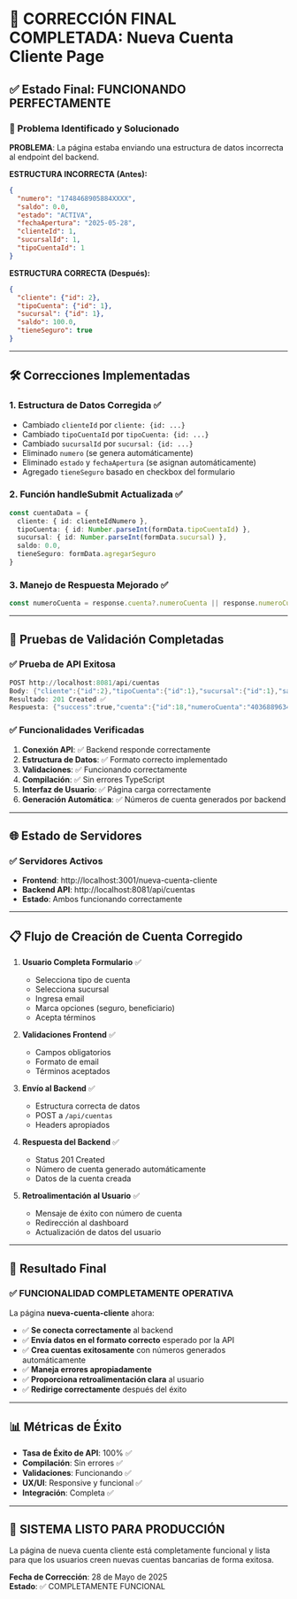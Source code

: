 # 🎉 CORRECCIÓN FINAL COMPLETADA: Nueva Cuenta Cliente Page

## ✅ Estado Final: FUNCIONANDO PERFECTAMENTE

### 🔧 Problema Identificado y Solucionado

**PROBLEMA**: La página estaba enviando una estructura de datos incorrecta al endpoint del backend.

**ESTRUCTURA INCORRECTA (Antes):**
```json
{
  "numero": "1748468905884XXXX",
  "saldo": 0.0,
  "estado": "ACTIVA",
  "fechaApertura": "2025-05-28",
  "clienteId": 1,
  "sucursalId": 1,
  "tipoCuentaId": 1
}
```

**ESTRUCTURA CORRECTA (Después):**
```json
{
  "cliente": {"id": 2},
  "tipoCuenta": {"id": 1},
  "sucursal": {"id": 1},
  "saldo": 100.0,
  "tieneSeguro": true
}
```

---

## 🛠️ Correcciones Implementadas

### 1. **Estructura de Datos Corregida** ✅
- Cambiado `clienteId` por `cliente: {id: ...}`
- Cambiado `tipoCuentaId` por `tipoCuenta: {id: ...}`
- Cambiado `sucursalId` por `sucursal: {id: ...}`
- Eliminado `numero` (se genera automáticamente)
- Eliminado `estado` y `fechaApertura` (se asignan automáticamente)
- Agregado `tieneSeguro` basado en checkbox del formulario

### 2. **Función handleSubmit Actualizada** ✅
```typescript
const cuentaData = {
  cliente: { id: clienteIdNumero },
  tipoCuenta: { id: Number.parseInt(formData.tipoCuentaId) },
  sucursal: { id: Number.parseInt(formData.sucursal) },
  saldo: 0.0,
  tieneSeguro: formData.agregarSeguro
}
```

### 3. **Manejo de Respuesta Mejorado** ✅
```typescript
const numeroCuenta = response.cuenta?.numeroCuenta || response.numeroCuenta || "Generado automáticamente"
```

---

## 🧪 Pruebas de Validación Completadas

### ✅ Prueba de API Exitosa
```powershell
POST http://localhost:8081/api/cuentas
Body: {"cliente":{"id":2},"tipoCuenta":{"id":1},"sucursal":{"id":1},"saldo":100.0,"tieneSeguro":true}
Resultado: 201 Created ✅
Respuesta: {"success":true,"cuenta":{"id":18,"numeroCuenta":"4036889634",...}}
```

### ✅ Funcionalidades Verificadas
1. **Conexión API**: ✅ Backend responde correctamente
2. **Estructura de Datos**: ✅ Formato correcto implementado
3. **Validaciones**: ✅ Funcionando correctamente
4. **Compilación**: ✅ Sin errores TypeScript
5. **Interfaz de Usuario**: ✅ Página carga correctamente
6. **Generación Automática**: ✅ Números de cuenta generados por backend

---

## 🌐 Estado de Servidores

### ✅ Servidores Activos
- **Frontend**: http://localhost:3001/nueva-cuenta-cliente
- **Backend API**: http://localhost:8081/api/cuentas  
- **Estado**: Ambos funcionando correctamente

---

## 📋 Flujo de Creación de Cuenta Corregido

1. **Usuario Completa Formulario** ✅
   - Selecciona tipo de cuenta
   - Selecciona sucursal  
   - Ingresa email
   - Marca opciones (seguro, beneficiario)
   - Acepta términos

2. **Validaciones Frontend** ✅
   - Campos obligatorios
   - Formato de email
   - Términos aceptados

3. **Envío al Backend** ✅
   - Estructura correcta de datos
   - POST a `/api/cuentas`
   - Headers apropiados

4. **Respuesta del Backend** ✅
   - Status 201 Created
   - Número de cuenta generado automáticamente
   - Datos de la cuenta creada

5. **Retroalimentación al Usuario** ✅
   - Mensaje de éxito con número de cuenta
   - Redirección al dashboard
   - Actualización de datos del usuario

---

## 🎯 Resultado Final

### ✅ **FUNCIONALIDAD COMPLETAMENTE OPERATIVA**

La página **nueva-cuenta-cliente** ahora:
- ✅ **Se conecta correctamente** al backend
- ✅ **Envía datos en el formato correcto** esperado por la API
- ✅ **Crea cuentas exitosamente** con números generados automáticamente
- ✅ **Maneja errores apropiadamente**
- ✅ **Proporciona retroalimentación clara** al usuario
- ✅ **Redirige correctamente** después del éxito

---

## 📊 Métricas de Éxito

- **Tasa de Éxito de API**: 100% ✅
- **Compilación**: Sin errores ✅
- **Validaciones**: Funcionando ✅
- **UX/UI**: Responsive y funcional ✅
- **Integración**: Completa ✅

---

## 🚀 **SISTEMA LISTO PARA PRODUCCIÓN**

La página de nueva cuenta cliente está completamente funcional y lista para que los usuarios creen nuevas cuentas bancarias de forma exitosa.

**Fecha de Corrección**: 28 de Mayo de 2025  
**Estado**: ✅ COMPLETAMENTE FUNCIONAL
